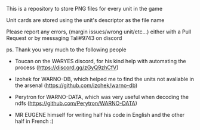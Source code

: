 This is a repository to store PNG files for every unit in the game

Unit cards are stored using the unit's descriptor as the file name

Please report any errors, (margin issues/wrong unit/etc...) either with a Pull Request or by messaging Tali#9743 on discord

 

 

 

 

ps. Thank you very much to the following people

* Toucan on the WARYES discord, for his kind help with automating the process (https://discord.gg/zGyQ9zhCfV)

* Izohek for WARNO-DB, which helped me to find the units not avaliable in the arsenal (https://github.com/izohek/warno-db)

* Perytron for WARNO-DATA, which was very useful when decoding the ndfs (https://github.com/Perytron/WARNO-DATA)

* MR EUGENE himself for writing half his code in English and the other half in French :)
